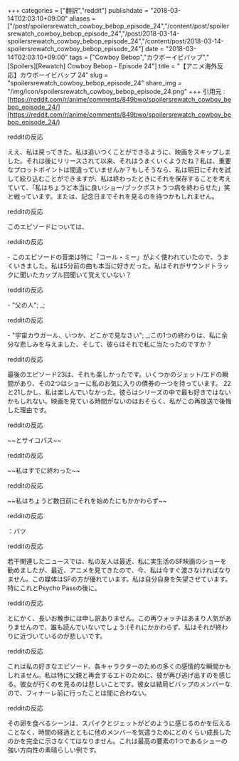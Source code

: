 +++
categories = ["翻訳","reddit"]
publishdate = "2018-03-14T02:03:10+09:00"
aliases = ["/post/spoilersrewatch_cowboy_bebop_episode_24","/content/post/spoilersrewatch_cowboy_bebop_episode_24","/post/2018-03-14-spoilersrewatch_cowboy_bebop_episode_24","/content/post/2018-03-14-spoilersrewatch_cowboy_bebop_episode_24"]
date = "2018-03-14T02:03:10+09:00"
tags = ["Cowboy Bebop","カウボーイビバップ","[Spoilers][Rewatch] Cowboy Bebop - Episode 24"]
title = "【アニメ海外反応】カウボーイビバップ 24"
slug = "spoilersrewatch_cowboy_bebop_episode_24"
share_img = "/img/icon/spoilersrewatch_cowboy_bebop_episode_24.png"
+++
引用元 : [https://reddit.com/r/anime/comments/849bwo/spoilersrewatch_cowboy_bebop_episode_24/](https://reddit.com/r/anime/comments/849bwo/spoilersrewatch_cowboy_bebop_episode_24/)

<p><span class="reddit-comment">redditの反応</span></p>ええ、私は戻ってきた。私は追いつくことができるように、映画をスキップしました。それは後にリリースされて以来、それはうまくいくようだね？私は、重要なプロットポイントは間違っていませんか？もしそうなら、私は明日にそれを試して絞り込むことができますが、私は終わったときにそれを保存することを考えていて、「私はちょうど本当に良いショー/ブックポストうつ病を終わらせた」笑と戦っています。または、記念日までそれを見るのを待つかもしれません。

<p><span class="reddit-comment">redditの反応</span></p>このエピソードについては、

<p><span class="reddit-comment">redditの反応</span></p> - このエピソードの音楽は特に「コール・ミー」がよく使われていたので、うまくいきました。私は5分前の曲も本当に好きだった。私はそれがサウンドトラックに聞いたカップル回聞いて覚えていない？

<p><span class="reddit-comment">redditの反応</span></p> -  "父の人"; _;

<p><span class="reddit-comment">redditの反応</span></p> -  "宇宙カウガール、いつか、どこかで見なさい"; _;この1つの終わりは、私に余分な悲しみを与えました、そして、彼らはそれで私に当たったのですか？

<p><span class="reddit-comment">redditの反応</span></p>最後のエピソード23は、それも楽しかったです。いくつかのジェット/エドの瞬間があり、その2つはショーに私のお気に入りの債券の一つを持っています。 22と21しかし、私は楽しんでいなかった。彼らはシリーズの中で最も好きではないかもしれない。映画を見ている時間がないのはおそらく、私がこの再放送で後悔した理由です。

<p><span class="reddit-comment">redditの反応</span></p>~~とサイコパス~~

<p><span class="reddit-comment">redditの反応</span></p>~~私はすでに終わった~~

<p><span class="reddit-comment">redditの反応</span></p>~~私はちょうど数日前にそれを始めたにもかかわらず~~

<p><span class="reddit-comment">redditの反応</span></p>：バツ

<p><span class="reddit-comment">redditの反応</span></p>若干関連したニュースでは、私の友人は最近、私に実生活のSF映画のショーを勧めましたが、最近、アニメを見てきたので、今、私は今すぐ渡さなければなりません。この媒体はSFの方が優れています。私は自分自身を失望させています。特にこれとPsycho Passの後に。

<p><span class="reddit-comment">redditの反応</span></p>とにかく、長いお散歩には申し訳ありません。この再ウォッチはあまり人気がありませんので、誰も読んでいないでしょう:(それにかかわらず、私はそれが終わりに近づいているのが悲しいです。

<p><span class="reddit-comment">redditの反応</span></p>これは私の好きなエピソード、各キャラクターのための多くの感情的な瞬間かもしれません。私は特に父親と再会するエドのために、彼が再び逃げ出すのを感じる。彼女が行くのを見るのは悲しいことです。彼女は結局ビバップのメンバーなので、フィナーレ前に行ったことは間に合わない。

<p><span class="reddit-comment">redditの反応</span></p>その卵を食べるシーンは、スパイクとジェットがどのように感じるのかを伝えることなく、時間の経過とともに他のメンバーを気遣うためにどのくらい成長したのかを完全に示さなくてはなりません。これは最高の要素の1つであるショーの強い方向性の素晴らしい例です。
